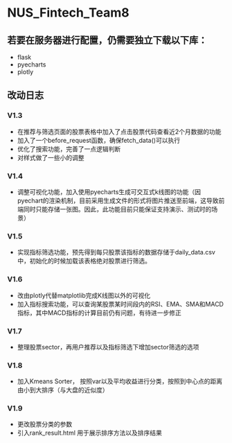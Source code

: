 # NUS_Fintech_Team8
## 若要在服务器进行配置，仍需要独立下载以下库：
- flask
- pyecharts
- plotly
## 改动日志
### V1.3

- 在推荐与筛选页面的股票表格中加入了点击股票代码查看近2个月数据的功能
- 加入了一个before_request函数，确保fetch_data()可以执行
- 优化了搜索功能，完善了一点逻辑判断
- 对样式做了一些小的调整

### V1.4

- 调整可视化功能，加入使用pyecharts生成可交互式k线图的功能（因pyechart的渲染机制，目前采用生成文件的形式将图片推送至前端，这导致前端同时只能存储一张图。因此，此功能目前只能保证支持演示、测试时的场景）

### V1.5

- 实现指标筛选功能，预先得到每只股票该指标的数据存储于daily_data.csv 中，初始化的时候加载该表格绝对股票进行筛选。

### V1.6

- 改由plotly代替matplotlib完成K线图以外的可视化
- 加入指标搜索功能，可以查询某股票某时间段内的RSI、EMA、SMA和MACD指标，其中MACD指标的计算目前仍有问题，有待进一步修正

### V1.7

- 整理股票sector，再用户推荐以及指标筛选下增加sector筛选的选项

### V1.8

- 加入Kmeans Sorter， 按照var以及平均收益进行分类，按照到中心点的距离由小到大排序（与大盘的近似度）

### V1.9

- 更改股票分类的参数
- 引入rank_result.html 用于展示排序方法以及排序结果